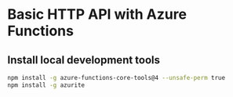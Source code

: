 # Basic HTTP API with Azure Functions

## Install local development tools

```bash
npm install -g azure-functions-core-tools@4 --unsafe-perm true
npm install -g azurite
```